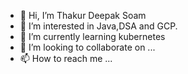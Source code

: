 - 👋 Hi, I’m Thakur Deepak Soam
- 👀 I’m interested in Java,DSA and GCP.
- 🌱 I’m currently learning kubernetes
- 💞️ I’m looking to collaborate on ...
- 📫 How to reach me ...

<!---
deepaksoam313/deepaksoam313 is a ✨ special ✨ repository because its `README.md` (this file) appears on your GitHub profile.
You can click the Preview link to take a look at your changes.
--->
